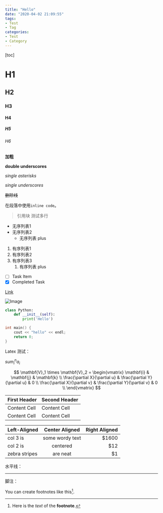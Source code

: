 ```yaml
---
title: "Hello"
date: "2020-04-02 21:09:55"
tags:
- Test
- Tag
categories:
- Test
- Category
---
```


[toc]

# H1

## H2

### H3

#### H4

##### H5

###### H6

**加粗**

__double underscores__

*single asterisks*

_single underscores_


~~删除线~~

在段落中使用`inline code`。

> 引用块
> 测试多行

- 无序列表1
- 无序列表2
	- 无序列表 plus

1. 有序列表1
2. 有序列表2
3. 有序列表3
   1. 有序列表 plus

- [ ] Task Item
- [x] Completed Task

[Link](https://github.com)

![Image](https://avatars1.githubusercontent.com/u/20702087?s=460&u=53728c974bea2e60def0d3ecd823b75d2e0c5226&v=4)

```python
class Python:
	def __init__(self):
		print('Hello')
```

```cpp
int main() {
	cout << "hello" << endl;
	return 0;
}
```

Latex 测试：

$sum_i^n a_i$

$$
\mathbf{V}_1 \times \mathbf{V}_2 =  \begin{vmatrix}
\mathbf{i} & \mathbf{j} & \mathbf{k} \\
\frac{\partial X}{\partial u} &  \frac{\partial Y}{\partial u} & 0 \\
\frac{\partial X}{\partial v} &  \frac{\partial Y}{\partial v} & 0 \\
\end{vmatrix}
$$


| First Header  | Second Header |
| ------------- | ------------- |
| Content Cell  | Content Cell  |
| Content Cell  | Content Cell  |

| Left-Aligned  | Center Aligned  | Right Aligned |
| :------------ |:---------------:| -----:|
| col 3 is      | some wordy text | $1600 |
| col 2 is      | centered        |   $12 |
| zebra stripes | are neat        |    $1 |

水平线：

---

脚注：

You can create footnotes like this[^footnote].

[^footnote]: Here is the *text* of the **footnote**.